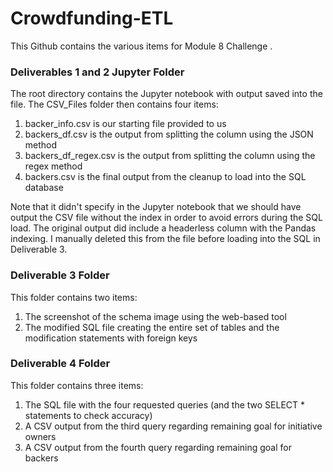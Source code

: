 # Crowdfunding-ETL

This Github contains the various items for Module 8 Challenge .

### Deliverables 1 and 2 Jupyter Folder
The root directory contains the Jupyter notebook with output saved into the file.  The CSV_Files folder then contains four items:
1. backer_info.csv is our starting file provided to us
2. backers_df.csv is the output from splitting the column using the JSON method
3. backers_df_regex.csv is the output from splitting the column using the regex method
4. backers.csv is the final output from the cleanup to load into the SQL database

Note that it didn't specify in the Jupyter notebook that we should have output the CSV file without the index in order to avoid errors during the SQL load.  The original output did include a headerless column with the Pandas indexing.  I manually deleted this from the file before loading into the SQL in Deliverable 3.


### Deliverable 3 Folder
This folder contains two items:
1. The screenshot of the schema image using the web-based tool
2. The modified SQL file creating the entire set of tables and the modification statements with foreign keys


### Deliverable 4 Folder
This folder contains three items:
1. The SQL file with the four requested queries (and the two SELECT * statements to check accuracy)
2. A CSV output from the third query regarding remaining goal for initiative owners
3. A CSV output from the fourth query regarding remaining goal for backers
